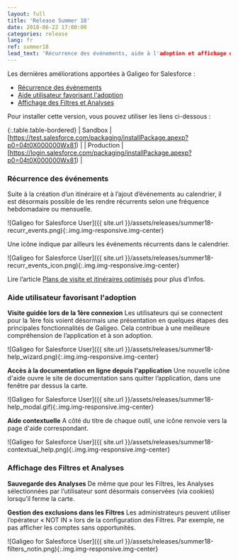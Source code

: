 ```yaml
---
layout: full
title: 'Release Summer 18'
date: 2018-06-22 17:00:00
categories: release
lang: fr
ref: summer18
lead_text: 'Récurrence des événements, aide à l'adoption et affichage des Filtres et Analyses.'
---
```


Les dernières améliorations apportées à Galigeo for Salesforce :

- [Récurrence des événements](#recurrence-des-evenements)
- [Aide utilisateur favorisant l'adoption](#aide-utilisateur-favorisant-l-adoption)
- [Affichage des Filtres et Analyses](#affichage-des-filtres-et-analyses)

Pour installer cette version, vous pouvez utiliser les liens ci-dessous :

{:.table.table-bordered}
| Sandbox  | [https://test.salesforce.com/packaging/installPackage.apexp?p0=04t0X000000Wx81) |
| Production  | [https://login.salesforce.com/packaging/installPackage.apexp?p0=04t0X000000Wx81) |

### Récurrence des événements

Suite à la création d’un itinéraire et à l’ajout d’événements au calendrier, il est désormais possible de les rendre récurrents selon une fréquence hebdomadaire ou mensuelle.

![Galigeo for Salesforce User]({{ site.url }}/assets/releases/summer18-recurr_events.png){:.img.img-responsive.img-center}

Une icône indique par ailleurs les événements récurrents dans le calendrier.

![Galigeo for Salesforce User]({{ site.url }}/assets/releases/summer18-recurr_events_icon.png){:.img.img-responsive.img-center}

Lire l’article [Plans de visite et itinéraires optimisés](/planifier) pour plus d’infos.

### Aide utilisateur favorisant l'adoption

**Visite guidée lors de la 1ère connexion**
Les utilisateurs qui se connectent pour la 1ère fois voient désormais une présentation en quelques étapes des principales fonctionnalités de Galigeo.
Cela contribue à une meilleure compréhension de l’application et à son adoption.

![Galigeo for Salesforce User]({{ site.url }}/assets/releases/summer18-help_wizard.png){:.img.img-responsive.img-center}

**Accès à la documentation en ligne depuis l'application**
Une nouvelle icône d'aide ouvre le site de documentation sans quitter l’application, dans une fenêtre par dessus la carte.

![Galigeo for Salesforce User]({{ site.url }}/assets/releases/summer18-help_modal.gif){:.img.img-responsive.img-center}

**Aide contextuelle**
A côté du titre de chaque outil, une icône renvoie vers la page d'aide correspondant.

![Galigeo for Salesforce User]({{ site.url }}/assets/releases/summer18-contextual_help.png){:.img.img-responsive.img-center}

### Affichage des Filtres et Analyses

**Sauvegarde des Analyses**
De même que pour les Filtres, les Analyses sélectionnées par l’utilisateur sont désormais conservées (via cookies) lorsqu’il ferme la carte.

**Gestion des exclusions dans les Filtres**
Les administrateurs peuvent utiliser l’opérateur « NOT IN » lors de la configuration des Filtres. Par exemple, ne pas afficher les comptes sans opportunités.

![Galigeo for Salesforce User]({{ site.url }}/assets/releases/summer18-filters_notin.png){:.img.img-responsive.img-center}